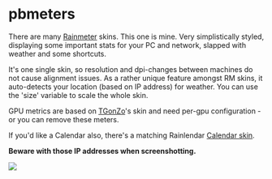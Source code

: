 # pbmeters

There are many [Rainmeter](https://www.rainmeter.net/) skins. This one is mine.
Very simplistically styled, displaying some important stats for your PC and network, slapped with weather and some shortcuts.

It's one single skin, so resolution and dpi-changes between machines do not cause alignment issues.
As a rather unique feature amongst RM skins, it auto-detects your location (based on IP address) for weather.
You can use the 'size' variable to scale the whole skin.

GPU metrics are based on [TGonZo](https://forum.rainmeter.net/viewtopic.php?t=21449)'s skin and need per-gpu configuration - or you can remove these meters.

If you'd like a Calendar also, there's a matching Rainlendar [Calendar skin](http://www.rainlendar.net/cms/index.php?option=com_kunena&Itemid=42&func=view&catid=2&id=25528#25528).

**Beware with those IP addresses when screenshotting.**

<img align="left" src="https://i.imgur.com/BYTUc7Z.jpg">
